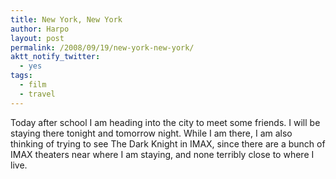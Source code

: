 ```yaml
---
title: New York, New York
author: Harpo
layout: post
permalink: /2008/09/19/new-york-new-york/
aktt_notify_twitter:
  - yes
tags:
  - film
  - travel
---
```

Today after school I am heading into the city to meet some friends. I will be staying there tonight and tomorrow night. While I am there, I am also thinking of trying to see The Dark Knight in IMAX, since there are a bunch of IMAX theaters near where I am staying, and none terribly close to where I live.